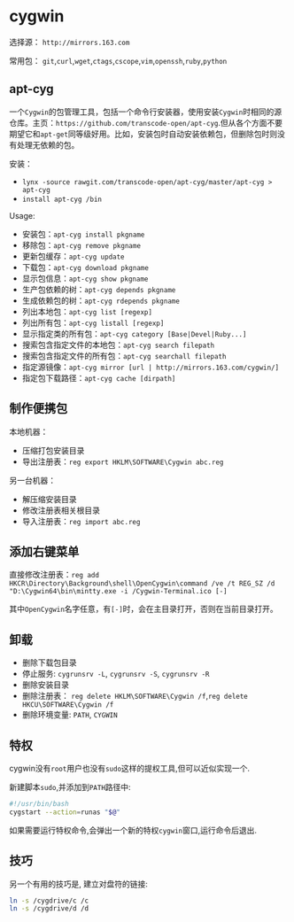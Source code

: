 # cygwin

选择源： `http://mirrors.163.com`

常用包： `git`,`curl`,`wget`,`ctags`,`cscope`,`vim`,`openssh`,`ruby`,`python`

## apt-cyg

一个`Cygwin`的包管理工具，包括一个命令行安装器，使用安装`Cygwin`时相同的源仓库。主页：`https://github.com/transcode-open/apt-cyg`.但从各个方面不要期望它和`apt-get`同等级好用。比如，安装包时自动安装依赖包，但删除包时则没有处理无依赖的包。

安装： 
* `lynx -source rawgit.com/transcode-open/apt-cyg/master/apt-cyg > apt-cyg`
* `install apt-cyg /bin`

Usage:
* 安装包：`apt-cyg install pkgname`
* 移除包：`apt-cyg remove pkgname`
* 更新包缓存：`apt-cyg update`
* 下载包：`apt-cyg download pkgname`
* 显示包信息：`apt-cyg show pkgname`
* 生产包依赖的树：`apt-cyg depends pkgname`
* 生成依赖包的树：`apt-cyg rdepends pkgname`
* 列出本地包：`apt-cyg list [regexp]`
* 列出所有包：`apt-cyg listall [regexp]`
* 显示指定类的所有包：`apt-cyg category [Base|Devel|Ruby...]`
* 搜索包含指定文件的本地包：`apt-cyg search filepath`
* 搜索包含指定文件的所有包：`apt-cyg searchall filepath`
* 指定源镜像：`apt-cyg mirror [url | http://mirrors.163.com/cygwin/]`
* 指定包下载路径：`apt-cyg cache [dirpath]`

## 制作便携包

本地机器：
* 压缩打包安装目录
* 导出注册表：`reg export HKLM\SOFTWARE\Cygwin abc.reg`

另一台机器：
* 解压缩安装目录
* 修改注册表相关根目录
* 导入注册表：`reg import abc.reg`

## 添加右键菜单

直接修改注册表：`reg add HKCR\Directory\Background\shell\OpenCygwin\command /ve /t REG_SZ /d "D:\Cygwin64\bin\mintty.exe -i /Cygwin-Terminal.ico [-]`

其中`OpenCygwin`名字任意，有`[-]`时，会在主目录打开，否则在当前目录打开。

## 卸载

* 删除下载包目录
* 停止服务: `cygrunsrv -L`, `cygrunsrv -S`, `cygrunsrv -R`
* 删除安装目录
* 删除注册表： `reg delete HKLM\SOFTWARE\Cygwin /f`,`reg delete HKCU\SOFTWARE\Cygwin /f`
* 删除环境变量: `PATH`, `CYGWIN`

## 特权

cygwin没有`root`用户也没有`sudo`这样的提权工具,但可以近似实现一个.

新建脚本`sudo`,并添加到`PATH`路径中:

```sh
#!/usr/bin/bash
cygstart --action=runas "$@"
```

如果需要运行特权命令,会弹出一个新的特权`cygwin`窗口,运行命令后退出.

## 技巧

另一个有用的技巧是, 建立对盘符的链接:
```sh
ln -s /cygdrive/c /c
ln -s /cygdrive/d /d
```
